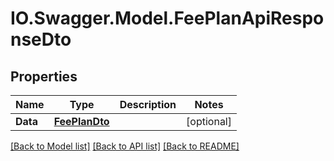 # IO.Swagger.Model.FeePlanApiResponseDto
## Properties

Name | Type | Description | Notes
------------ | ------------- | ------------- | -------------
**Data** | [**FeePlanDto**](FeePlanDto.md) |  | [optional] 

[[Back to Model list]](../README.md#documentation-for-models) [[Back to API list]](../README.md#documentation-for-api-endpoints) [[Back to README]](../README.md)

